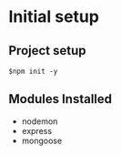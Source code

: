 # Initial setup

## Project setup
```
$npm init -y
```
## Modules Installed
- nodemon
- express
- mongoose
